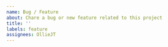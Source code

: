 ```yaml
---
name: Bug / Feature
about: Chare a bug or new feature related to this project
title: ''
labels: feature
assignees: OllieJT
---
```

